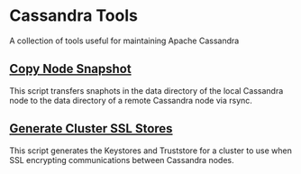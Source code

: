 # Cassandra Tools

A collection of tools useful for maintaining Apache Cassandra

## [Copy Node Snapshot](copy_node_snapshot)
This script transfers snaphots in the data directory of the local Cassandra node to the data directory of a remote
Cassandra node via rsync.

## [Generate Cluster SSL Stores](generate_cluster_ssl_stores)
This script generates the Keystores and Truststore for a cluster to use when SSL encrypting communications between
Cassandra nodes.